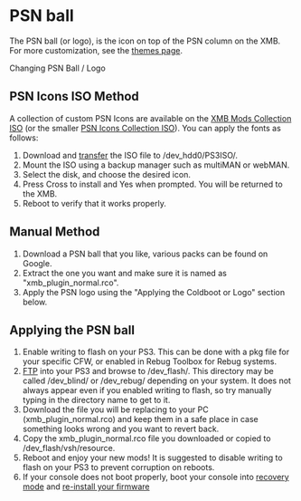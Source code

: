 # PSN ball

The PSN ball \(or logo\), is the icon on top of the PSN column on the XMB. For more customization, see the [themes page](https://github.com/Doregon/tnpsh-wiki/tree/2fdb48620ab1dcfea983a2949cb04bb755d07cca/big-stinky-brew/aesthetic/themes.md).

Changing PSN Ball / Logo

## PSN Icons ISO Method

A collection of custom PSN Icons are available on the [XMB Mods Collection ISO](http://store.brewology.com/ahomebrew.php?brewid=303) \(or the smaller [PSN Icons Collection ISO](https://www.dropbox.com/s/nt2lr1pqoqmtova/PSN%20icons%20collection%20disc.iso?dl=0)\). You can apply the fonts as follows:

1. Download and [transfer](https://github.com/Doregon/tnpsh-wiki/tree/2fdb48620ab1dcfea983a2949cb04bb755d07cca/big-stinky-brew/pc-tools/ftp-client/README.md) the ISO file to /dev\_hdd0/PS3ISO/.
2. Mount the ISO using a backup manager such as multiMAN or webMAN.
3. Select the disk, and choose the desired icon.
4. Press Cross to install and Yes when prompted. You will be returned to the XMB. 
5. Reboot to verify that it works properly.

## Manual Method

1. Download a PSN ball that you like, various packs can be found on Google.
2. Extract the one you want and make sure it is named as "xmb\_plugin\_normal.rco".
3. Apply the PSN logo using the "Applying the Coldboot or Logo" section below.

## Applying the PSN ball

1. Enable writing to flash on your PS3. This can be done with a pkg file for your specific CFW, or enabled in Rebug Toolbox for Rebug systems.
2. [FTP](../pc-tools/ftp-client.md) into your PS3 and browse to /dev\_flash/. This directory may be called /dev\_blind/ or /dev\_rebug/ depending on your system. It does not always appear even if you enabled writing to flash, so try manually typing in the directory name to get to it.
3. Download the file you will be replacing to your PC \(xmb\_plugin\_normal.rco\) and keep them in a safe place in case something looks wrong and you want to revert back.
4. Copy the xmb\_plugin\_normal.rco file you downloaded or copied to /dev\_flash/vsh/resource.
5. Reboot and enjoy your new mods! It is suggested to disable writing to flash on your PS3 to prevent corruption on reboots.
6. If your console does not boot properly, boot your console into [recovery mode](https://github.com/Doregon/tnpsh-wiki/tree/2fdb48620ab1dcfea983a2949cb04bb755d07cca/diag-and-maintenance/recovery.md) and [re-install your firmware](../../cfw-hfw-mfw/firmware-upgrading.md)

